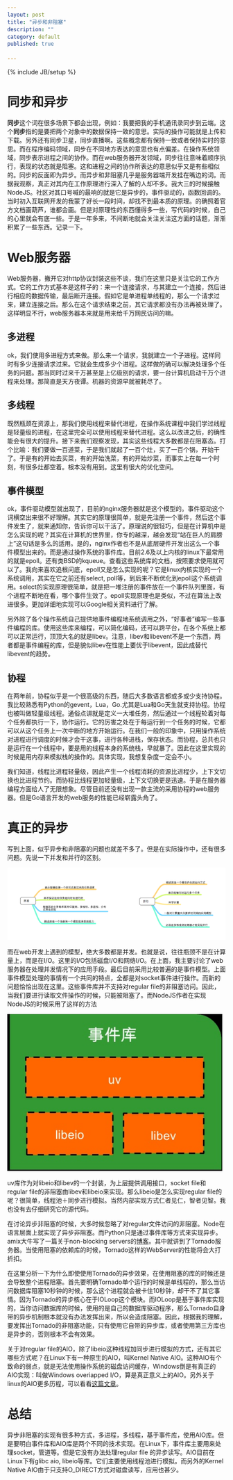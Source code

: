 ```yaml
---
layout: post
title: "异步和非阻塞"
description: ""
category: default
published: true

---
```

{% include JB/setup %}

同步和异步
========

**同步**这个词在很多场景下都会出现，例如：我要把我的手机通讯录同步到云端。这个**同步**指的是要把两个对象中的数据保持一致的意思。实际的操作可能就是上传和下载。另外还有同步卫星，同步直播啊。这些概念都有保持一致或者保持实时的意思。而在程序编码领域，同步在不同地方表达的意思也有点偏差。在操作系统领域，同步表示进程之间的协作。而在web服务器开发领域，同步往往意味着顺序执行，表现的状态就是阻塞。这和进程之间的协作所表达的意思似乎又是有些相似的。同步的反面即为异步。而异步和非阻塞几乎是服务器端开发挂在嘴边的词。而据我观察，真正对其内在工作原理进行深入了解的人却不多。我大三的时候接触NodeJS。社区对其口号喊的最响的就是它是异步的，事件驱动的，函数回调的。当时初入互联网开发的我蒙了好长一段时间，却找不到最本质的原理。的确照着官方文档画葫芦，谁都会画。但是对原理性的东西懂得多一些，写代码的时候，自己的心里就会有底一些。于是一年多来，不间断地就会关注关注这方面的话题，渐渐积累了一些东西。记录一下。

Web服务器
========
Web服务器，撇开它对http协议封装这些不谈，我们在这里只是关注它的工作方式。它的工作方式基本是这样子的：来一个连接请求，与其建立一个连接，然后进行相应的数据传输，最后断开连接。假如它是单进程单线程的，那么一个请求过来，建立连接之后。那么在这个请求结束之前，其它请求都没有办法再被处理了。这样明显不行，web服务器本来就是用来给千万网民访问的嘛。

多进程
-----

ok，我们使用多进程方式来做。那么来一个请求，我就建立一个子进程。这样同时有多少连接请求过来。它就会生成多少个进程。这样做的确可以解决处理多个任务的问题。那当同时过来千万甚至是上亿级别的请求，要一台计算机启动千万个进程来处理。那简直是天方夜谭。机器的资源早就被耗尽了。

多线程
-----
既然瓶颈在资源上，那我们使用线程来替代进程，在操作系统课程中我们学过线程是轻量级的进程，在这里完全可以使用线程来替代进程。这么以改进之后，的确性能会有很大的提升。接下来我们观察发现，其实这些线程大多数都是在阻塞态。打个比喻：我们要做一百道菜，于是我们就起了一百个灶，买了一百个锅，开始干了。于是有的开始去买菜，有的开始洗菜，有的开始炒菜，而事实上在每一个时刻，有很多灶都空着。根本没有用到。这里有很大的优化空间。

事件模型
-------

ok，事件驱动模型就出现了，目前的nginx服务器就是这个模型的。事件驱动这个词横空出来很不好理解。其实它的原理很简单，就是先注册一个事件，然后这个事件发生了，就来通知你，告诉你可以干活了。原理说的很轻巧，但是在计算机中是怎么实现的呢？其实在计算机的世界里，你专的越深，越会发现“站在巨人的肩膀上”这句话是多么的适用。是的，nginx作者也不是从底层硬件开发出这么一个事件模型出来的。而是通过操作系统的事件库。目前2.6及以上内核的linux下最常用的就是epoll。还有类BSD的kqueue。查看这些系统库的文档，按照要求使用就可以了。我向来喜欢追根问底，epoll又是怎么实现的呢？它是linux内核实现的一个系统调用，其实在它之前还有select, poll等，到后来不断优化到epoll这个系统调用。select的实现原理很简单，就是把一堆注册的事件放在一个事件队列里面，有个进程不断地在看，哪个事件生效了。epoll实现原理也是类似，不过在算法上改进很多。更加详细地实现可以Google相关资料进行了解。

另外除了各个操作系统自己提供地事件编程地系统调用之外，“好事者”编写一些事件编程的库。使用这些库来编程，可以简化编码，还可以跨平台，在各个系统上都可以正常运行，顶顶大名的就是libev。注意，libev和libevent不是一个东西，两者都是事件编程的库，但是貌似libev在性能上要优于libevent，因此成替代libevent的趋势。

协程
----

在两年前，协程似乎是一个很高级的东西，随后大多数语言都或多或少支持协程。我比较熟悉有Python的gevent，Lua，Go.尤其是Lua和Go天生就支持协程。协程也被叫做轻量级线程。通俗点讲就是定义一大堆任务，然后通过一个线程轮着对每个任务都执行一下，协作运行。它的厉害之处在于每运行到一个任务的时候，它都可以从这个任务上一次中断的地方开始运行。在我们一般的印象中，只用操作系统对进程进行调度的时候才会干这事，进行各种进栈，保存状态。而协程，总共也只是运行在一个线程中，要是用的线程本身的系统栈，早就暴了。因此在这里实现的时候是用内存来模拟栈的操作的。具体实现，我想复杂度一定会不小。

我们知道，线程比进程轻量级，因此产生一个线程消耗的资源比进程少，上下文切换也比进程节约。而协程比线程更加轻量级，上下文切换更是迅速。于是在服务器编程方面给人了无限想象。尽管目前还没有出现一款主流的采用协程的web服务器。但是Go语言开发的web服务的性能已经崭露头角了。


真正的异步
=========

写到上面，似乎异步和非阻塞的问题也就差不多了。但是在实际操作中，还有很多问题。先说一下并发和并行的区别。

![并发和并行](/images/parallen.png)

而在web开发上遇到的模型，绝大多数都是并发。也就是说，往往瓶颈不是在计算量上，而是在I/O。这里的I/O包括磁盘I/O和网络I/O。在上面，我主要讨论了web服务器在处理并发情况下的应用手段。最后目前采用比较普遍的是事件模型。上面事件模型处理的事情有一个共同的特点，全都是对socket事件进行操作。而新的问题恰恰出现在这里。这些事件库并不支持对regular file的非阻塞访问。因此，当我们要进行读取文件操作的时候，只能被阻塞了。而NodeJS作者在实现NodeJS的时候采用了这样的方法

![node事件库](/images/node.png)

uv库作为对libeio和libev的一个封装，为上层提供调用接口，socket file和regular file的非阻塞由libev和libeio来实现。那么libeio是怎么实现regular file的呢？很简单，线程池＋同步进行模拟。当然内部实现方式仁者见仁，智者见智。我也没有去仔细研究它的源代码。

在讨论异步非阻塞的时候，大多时候忽略了对regular文件访问的非阻塞。Node在语言层面上就实现了异步非阻塞。而Python只是通过事件库等方式来实现异步。amix大牛写了一篇关于non-blocking servers的[博客](http://amix.dk/blog/post/19581)。其中就讲到了Tornado服务器。当使用阻塞的依赖库的时候，Tornado这样的WebServer的性能将会大打折扣。

在这里分析一下为什么即使使用Tornado的异步效果，在使用阻塞的库的时候还是会导致整个进程阻塞。首先要明确Tornado单个运行的时候是单线程的，那么当访问数据库阻塞10秒钟的时候，那么这个进程就会被卡住10秒钟，却干不了其它事情。因为Tornado的异步核心在于IOLoop这个模块。而IOLoop是基于事件库实现的，当你访问数据库的时候，使用的是自己的数据库驱动程序，那么Tornado自身带的异步机制根本就没有办法发挥出来，所以会造成阻塞。因此，根据我的理解，要发挥出Tornado的非阻塞功能，只有使用它自带的异步库，或者使用第三方库也是异步的，否则根本不会有效果。

关于对regular file的AIO，除了libeio这种线程加同步进行模拟的方式，还有其它哪些方式呢？在Linux下有一种原生的AIO，叫Kernel Native AIO。这种AIO有个致命的弱点，就是无法使用操作系统的磁盘访问缓存，Windows倒是有真正的AIO实现：叫做Windows overiapped I/O，算是真正意义上的AIO。另外关于linux的AIO更多历程，可以看看[这篇文章](http://www.wzxue.com/linux-kernel-aio%E8%BF%99%E4%B8%AA%E5%A5%87%E8%91%A9/)。

总结
===

异步非阻塞的实现有很多种方式，多进程，多线程，基于事件库，使用AIO库。但是要明白事件库和AIO库是两个不同的技术实现。在Linux下，事件库主要用来处理socket，管道等。但是它没有办法处理regular file 的异步读写。AIO目前在Linux下有glibc aio, libeio等库。它们主要使用线程池进行模拟。而另外的Kernel Native AIO由于只支持O_DIRECT方式对磁盘读写，应用也甚少。
